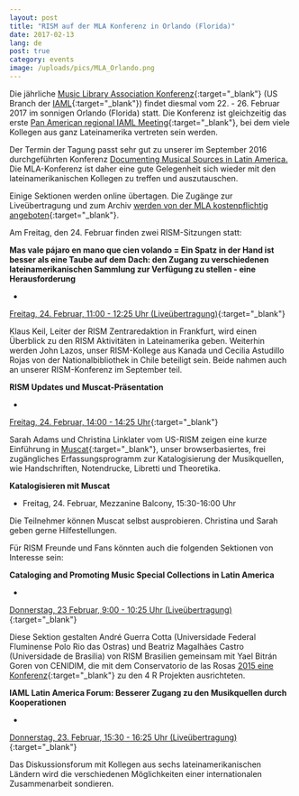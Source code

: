 ```yaml
---
layout: post
title: "RISM auf der MLA Konferenz in Orlando (Florida)"
date: 2017-02-13
lang: de
post: true
category: events
image: /uploads/pics/MLA_Orlando.png
---
```



Die jährliche [Music Library Association Konferenz](http://www.musiclibraryassoc.org/mpage/mla_2017){:target="_blank"} (US Branch der [IAML](http://www.iaml.info/){:target="_blank"}) findet diesmal vom 22. - 26. Februar 2017 im sonnigen Orlando (Florida) statt. Die Konferenz ist gleichzeitig das erste [Pan American regional IAML Meeting](http://www.iaml.info/news/mla-goes-pan-american){:target="_blank"}, bei dem viele Kollegen aus ganz Lateinamerika vertreten sein werden.

Der Termin der Tagung passt sehr gut zu unserer im September 2016 durchgeführten Konferenz [Documenting Musical Sources in Latin America.](/de/publikationen/latin-america-conference-2016.html#c3287) Die MLA-Konferenz ist daher eine gute Gelegenheit sich wieder mit den lateinamerikanischen Kollegen zu treffen und auszutauschen.

Einige Sektionen werden online übertagen. Die Zugänge zur Liveübertragung und zum Archiv [werden von der MLA kostenpflichtig angeboten](https://www.musiclibraryassoc.org/events/EventDetails.aspx?id=910275){:target="_blank"}.

Am Freitag, den 24. Februar finden zwei RISM-Sitzungen statt:

**Mas vale pájaro en mano que cien volando = Ein Spatz in der Hand ist besser als eine Taube auf dem Dach: den Zugang zu verschiedenen lateinamerikanischen Sammlung zur Verfügung zu stellen - eine Herausforderung**

-

[Freitag, 24. Februar, 11:00 - 12:25 Uhr (Liveübertragung)](http://www.musiclibraryassoc.org/mpage/mla_2017_fr_1_2){:target="_blank"}



Klaus Keil, Leiter der RISM Zentraredaktion in Frankfurt, wird einen Überblick zu den RISM Aktivitäten in Lateinamerika geben. Weiterhin werden John Lazos, unser RISM-Kollege aus Kanada und Cecilia Astudillo Rojas von der Nationalbibliothek in Chile beteiligt sein. Beide nahmen auch an unserer RISM-Konferenz im September teil.


**RISM Updates und Muscat-Präsentation**

-

[Freitag, 24. Februar, 14:00 - 14:25 Uhr](http://www.musiclibraryassoc.org/mpage/mla_2017_fr_2_4){:target="_blank"}



Sarah Adams und Christina Linklater vom US-RISM zeigen eine kurze Einführung in [Muscat](http://www.rism.info/en/community/muscat.html){:target="_blank"}, unser browserbasiertes, frei zugängliches Erfassungsprogramm zur Katalogisierung der Musikquellen, wie Handschriften, Notendrucke, Libretti und Theoretika.



**Katalogisieren mit Muscat**

- Freitag, 24. Februar, Mezzanine Balcony, 15:30-16:00 Uhr

Die Teilnehmer können Muscat selbst ausprobieren. Christina und Sarah geben gerne Hilfestellungen.

Für RISM Freunde und Fans könnten auch die folgenden Sektionen von Interesse sein:

**Cataloging and Promoting Music Special Collections in Latin America**

-

[Donnerstag, 23 Februar, 9:00 - 10:25 Uhr (Liveübertragung)](http://www.musiclibraryassoc.org/mpage/mla_2017_th_1_1){:target="_blank"}



Diese Sektion gestalten André Guerra Cotta (Universidade Federal Fluminense Polo Rio das Ostras) und Beatriz Magalhães Castro (Universidade de Brasilia) von RISM Brasilien gemeinsam mit Yael Bitrán Goren von CENIDIM, die mit dem Conservatorio de las Rosas [2015 eine Konferenz](/events/2015/09/14/rism-and-the-rs-in-mexico.html){:target="_blank"} zu den 4 R Projekten ausrichteten.

**IAML Latin America Forum: Besserer Zugang zu den Musikquellen durch Kooperationen**

-

[Donnerstag, 23. Februar, 15:30 - 16:25 Uhr (Liveübertragung)](http://www.musiclibraryassoc.org/mpage/mla_2017_th_1_5){:target="_blank"}



Das Diskussionsforum mit Kollegen aus sechs lateinamerikanischen Ländern wird die verschiedenen Möglichkeiten einer internationalen Zusammenarbeit sondieren.

###

<script type="text/javascript">var switchTo5x=true;</script><script type="text/javascript" src="http://w.sharethis.com/button/buttons.js"></script><script type="text/javascript">stLight.options({publisher: "9b601438-1ce1-49d8-bfd7-9cff5df54c17", doNotHash: false, doNotCopy: false, hashAddressBar: false});</script>
##